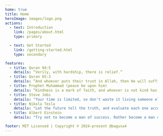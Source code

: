```yaml
---
home: true
title: Home
heroImage: images/logo.png
actions:
  - text: Introduction
    link: /pages/about.html
    type: primary

  - text: Get Started
    link: /getting-started.html
    type: secondary

features:
  - title: Quran 94:5
    details: “Verily, with hardship, there is relief.”
  - title: Quran 65:3
    details: “And whoever puts their trust in Allah, then He will suffice him.” 
  - title: Prophet Muhammad (peace be upon him)
    details: “Kindness is a mark of faith, and whoever is not kind has no faith.”
  - title: Steve Jobs
    details: "Your time is limited, so don't waste it living someone else's life. Don't be trapped by dogma — which is living with the results of other people's thinking."
  - title: Nikola Tesla
    details: "Let the future tell the truth, and evaluate each one according to his work and accomplishments. The present is theirs; the future, for which I have really worked, is mine."
  - title: Albert Einstein
    details: "Try not to become a man of success. Rather become a man of value."

footer: MIT Licensed | Copyright © 2024-present @bagusa4
---
```

